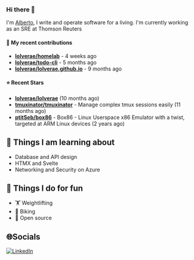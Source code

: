 ### Hi there 👋

I'm [Alberto](https://albertolvera.com), I write and operate software for a living. I'm currently working as an SRE at Thomson Reuters

#### 🚀 My recent contributions
- **[lolverae/homelab](https://github.com/lolverae/homelab)** - 4 weeks ago
- **[lolverae/todo-cli](https://github.com/lolverae/todo-cli)** - 5 months ago
- **[lolverae/lolverae.github.io](https://github.com/lolverae/lolverae.github.io)** - 9 months ago

#### ⭐ Recent Stars
- **[lolverae/lolverae](https://github.com/lolverae/lolverae)** (10 months ago)
- **[tmuxinator/tmuxinator](https://github.com/tmuxinator/tmuxinator)** - Manage complex tmux sessions easily (11 months ago)
- **[ptitSeb/box86](https://github.com/ptitSeb/box86)** - Box86 - Linux Userspace x86 Emulator with a twist, targeted at ARM Linux devices (2 years ago)

## 📖 Things I am learning about

- Database and API design
- HTMX and Svelte
- Networking and Security on Azure

## 💪 Things I do for fun

- 🏋 Weightlifting
- 🚴 Biking
- 🤼 Open source

## 🌐Socials
[![LinkedIn](https://img.shields.io/badge/LinkedIn-%230077B5.svg?logo=linkedin&logoColor=white)](https://www.linkedin.com/in/luis-alberto-olvera/)
